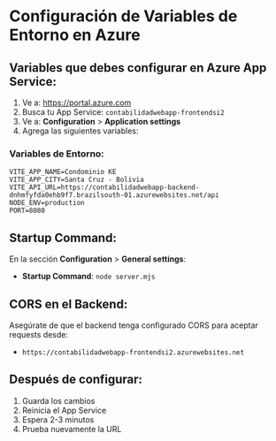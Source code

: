 # Configuración de Variables de Entorno en Azure

## Variables que debes configurar en Azure App Service:

1. Ve a: https://portal.azure.com
2. Busca tu App Service: `contabilidadwebapp-frontendsi2`
3. Ve a: **Configuration** > **Application settings**
4. Agrega las siguientes variables:

### Variables de Entorno:

```
VITE_APP_NAME=Condominio KE
VITE_APP_CITY=Santa Cruz - Bolivia
VITE_API_URL=https://contabilidadwebapp-backend-dnhmfyfda0ehb9f7.brazilsouth-01.azurewebsites.net/api
NODE_ENV=production
PORT=8080
```

## Startup Command:

En la sección **Configuration** > **General settings**:

- **Startup Command**: `node server.mjs`

## CORS en el Backend:

Asegúrate de que el backend tenga configurado CORS para aceptar requests desde:
- `https://contabilidadwebapp-frontendsi2.azurewebsites.net`

## Después de configurar:

1. Guarda los cambios
2. Reinicia el App Service
3. Espera 2-3 minutos
4. Prueba nuevamente la URL
